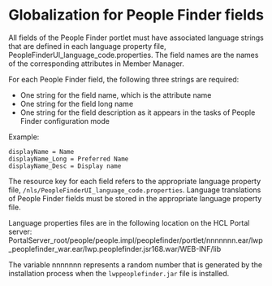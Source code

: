 # Globalization for People Finder fields

All fields of the People Finder portlet must have associated language strings that are defined in each language property file, PeopleFinderUI_language_code.properties. The field names are the names of the corresponding attributes in Member Manager.

For each People Finder field, the following three strings are required:

-   One string for the field name, which is the attribute name
-   One string for the field long name
-   One string for the field description as it appears in the tasks of People Finder configuration mode

Example:

```
displayName = Name
displayName_Long = Preferred Name
displayName_Desc = Display name

```

The resource key for each field refers to the appropriate language property file, `/nls/PeopleFinderUI_language_code.properties`. Language translations of People Finder fields must be stored in the appropriate language property file.

Language properties files are in the following location on the HCL Portal server: PortalServer_root/people/people.impl/peoplefinder/portlet/nnnnnnn.ear/lwp_peoplefinder_war.ear/lwp.peoplefinder.jsr168.war/WEB-INF/lib

The variable nnnnnnn represents a random number that is generated by the installation process when the `lwppeoplefinder.jar` file is installed.


